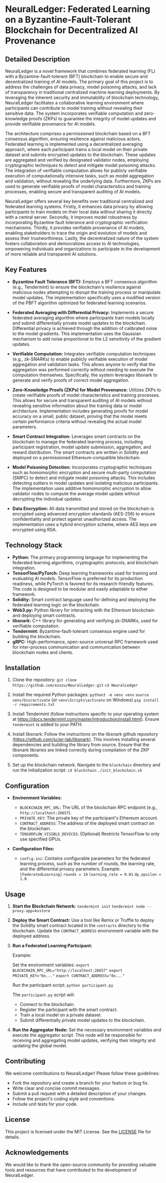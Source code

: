 # NeuralLedger: Federated Learning on a Byzantine-Fault-Tolerant Blockchain for Decentralized AI Provenance

## Detailed Description

NeuralLedger is a novel framework that combines federated learning (FL) with a Byzantine-fault-tolerant (BFT) blockchain to enable secure and decentralized training of AI models. The primary goal of this project is to address the challenges of data privacy, model poisoning attacks, and lack of transparency in traditional centralized machine learning deployments. By leveraging the inherent security and immutability of blockchain technology, NeuralLedger facilitates a collaborative learning environment where participants can contribute to model training without revealing their sensitive data. The system incorporates verifiable computation and zero-knowledge proofs (ZKPs) to guarantee the integrity of model updates and provide verifiable provenance for AI models.

The architecture comprises a permissioned blockchain based on a BFT consensus algorithm, ensuring resilience against malicious actors. Federated learning is implemented using a decentralized averaging approach, where each participant trains a local model on their private dataset and submits encrypted updates to the blockchain. These updates are aggregated and verified by designated validator nodes, employing cryptographic techniques to detect and mitigate model poisoning attacks. The integration of verifiable computation allows for publicly verifiable execution of computationally intensive tasks, such as model aggregation and validation, without revealing the underlying data. Furthermore, ZKPs are used to generate verifiable proofs of model characteristics and training processes, enabling secure and transparent auditing of AI models.

NeuralLedger offers several key benefits over traditional centralized and federated learning systems. Firstly, it enhances data privacy by allowing participants to train models on their local data without sharing it directly with a central server. Secondly, it improves model robustness by incorporating Byzantine fault tolerance and cryptographic verification mechanisms. Thirdly, it provides verifiable provenance of AI models, enabling stakeholders to trace the origin and evolution of models and assess their trustworthiness. Lastly, the decentralized nature of the system fosters collaboration and democratizes access to AI technologies, empowering individuals and organizations to participate in the development of more reliable and transparent AI solutions.

## Key Features

*   **Byzantine Fault Tolerance (BFT):** Employs a BFT consensus algorithm (e.g., Tendermint) to ensure the blockchain's resilience against malicious nodes attempting to disrupt the training process or manipulate model updates. The implementation specifically uses a modified version of the PBFT algorithm optimized for federated learning scenarios.

*   **Federated Averaging with Differential Privacy:** Implements a secure federated averaging algorithm where participants train models locally and submit differentially private model updates to the blockchain. Differential privacy is achieved through the addition of calibrated noise to the model gradients. This implementation uses the Gaussian mechanism to add noise proportional to the L2 sensitivity of the gradient updates.

*   **Verifiable Computation:** Integrates verifiable computation techniques (e.g., zk-SNARKs) to enable publicly verifiable execution of model aggregation and validation tasks. This allows anyone to verify that the aggregation was performed correctly without needing to execute the computation themselves. Specifically, the system leverages libsnark to generate and verify proofs of correct model aggregation.

*   **Zero-Knowledge Proofs (ZKPs) for Model Provenance:** Utilizes ZKPs to create verifiable proofs of model characteristics and training processes. This allows for secure and transparent auditing of AI models without revealing sensitive information about the training data or model architecture. Implementation includes generating proofs for model accuracy on a small, public dataset, proving that the model meets certain performance criteria without revealing the actual model parameters.

*   **Smart Contract Integration:** Leverages smart contracts on the blockchain to manage the federated learning process, including participant registration, model update submission, aggregation, and reward distribution. The smart contracts are written in Solidity and deployed on a permissioned Ethereum-compatible blockchain.

*   **Model Poisoning Detection:** Incorporates cryptographic techniques such as homomorphic encryption and secure multi-party computation (SMPC) to detect and mitigate model poisoning attacks. This includes detecting outliers in model updates and isolating malicious participants. The implementation uses additive homomorphic encryption to allow validator nodes to compute the average model update without decrypting the individual updates.

*   **Data Encryption:** All data transmitted and stored on the blockchain is encrypted using advanced encryption standards (AES-256) to ensure confidentiality and protect against unauthorized access. The implementation uses a hybrid encryption scheme, where AES keys are encrypted using RSA.

## Technology Stack

*   **Python:** The primary programming language for implementing the federated learning algorithms, cryptographic protocols, and blockchain integration.
*   **TensorFlow/PyTorch:** Deep learning frameworks used for training and evaluating AI models. TensorFlow is preferred for its production readiness, while PyTorch is favored for its research-friendly features. The code is designed to be modular and easily adaptable to either framework.
*   **Solidity:** Smart contract language used for defining and deploying the federated learning logic on the blockchain.
*   **Web3.py:** Python library for interacting with the Ethereum blockchain and deploying smart contracts.
*   **libsnark:** C++ library for generating and verifying zk-SNARKs, used for verifiable computation.
*   **Tendermint:** Byzantine-fault-tolerant consensus engine used for building the blockchain.
*   **gRPC:** High-performance, open-source universal RPC framework used for inter-process communication and communication between blockchain nodes and clients.

## Installation

1.  Clone the repository:
    `git clone https://github.com/ezozu/NeuralLedger.git`
    `cd NeuralLedger`

2.  Install the required Python packages:
    `python3 -m venv venv`
    `source venv/bin/activate` (or `venv\Scripts\activate` on Windows)
    `pip install -r requirements.txt`

3.  Install Tendermint (follow instructions specific to your operating system at https://docs.tendermint.com/master/introduction/install.html). Ensure `tendermint` is added to your PATH.

4. Install libsnark:
    Follow the instructions on the libsnark github repository (https://github.com/scipr-lab/libsnark). This involves installing several dependencies and building the library from source. Ensure that the libsnark libraries are linked correctly during compilation of the ZKP components.

5.  Set up the blockchain network.  Navigate to the `blockchain` directory and run the initialization script:
    `cd blockchain`
    `./init_blockchain.sh`

## Configuration

*   **Environment Variables:**
    *   `BLOCKCHAIN_RPC_URL`: The URL of the blockchain RPC endpoint (e.g., `http://localhost:26657`).
    *   `PRIVATE_KEY`: The private key of the participant's Ethereum account.
    *   `CONTRACT_ADDRESS`: The address of the deployed smart contract on the blockchain.
    *   `TENSORFLOW_VISIBLE_DEVICES`: (Optional) Restricts TensorFlow to only use specified GPUs.

*   **Configuration Files:**
    *   `config.ini`: Contains configurable parameters for the federated learning process, such as the number of rounds, the learning rate, and the differential privacy parameters. Example:
        `[FederatedLearning]`
        `rounds = 10`
        `learning_rate = 0.01`
        `dp_epsilon = 1.0`

## Usage

1.  **Start the Blockchain Network:**
    `tendermint init`
    `tendermint node --proxy-app=kvstore`

2.  **Deploy the Smart Contract:**
    Use a tool like Remix or Truffle to deploy the Solidity smart contract located in the `contracts` directory to the blockchain. Update the `CONTRACT_ADDRESS` environment variable with the deployed address.

3.  **Run a Federated Learning Participant:**

    Example:

    Set the environment variables:
    `export BLOCKCHAIN_RPC_URL="http://localhost:26657"`
    `export PRIVATE_KEY="0x..."`
    `export CONTRACT_ADDRESS="0x..."`

    Run the participant script:
    `python participant.py`

    The `participant.py` script will:
    *   Connect to the blockchain.
    *   Register the participant with the smart contract.
    *   Train a local model on a private dataset.
    *   Submit differentially private model updates to the blockchain.

4. **Run the Aggregator Node:**
   Set the necessary environment variables and execute the aggregator script. This node will be responsible for receiving and aggregating model updates, verifying their integrity and updating the global model.

## Contributing

We welcome contributions to NeuralLedger! Please follow these guidelines:

*   Fork the repository and create a branch for your feature or bug fix.
*   Write clear and concise commit messages.
*   Submit a pull request with a detailed description of your changes.
*   Follow the project's coding style and conventions.
*   Include unit tests for your code.

## License

This project is licensed under the MIT License. See the [LICENSE](https://github.com/ezozu/NeuralLedger/blob/main/LICENSE) file for details.

## Acknowledgements

We would like to thank the open-source community for providing valuable tools and resources that have contributed to the development of NeuralLedger.